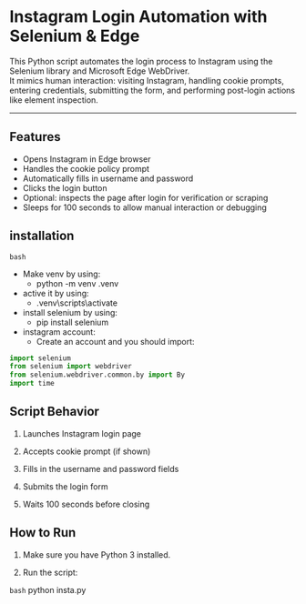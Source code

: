# Instagram Login Automation with Selenium & Edge

This Python script automates the login process to Instagram using the Selenium library and Microsoft Edge WebDriver.  
It mimics human interaction: visiting Instagram, handling cookie prompts, entering credentials, submitting the form, and performing post-login actions like element inspection.

---

## Features

-  Opens Instagram in Edge browser
-  Handles the cookie policy prompt
- Automatically fills in username and password
-  Clicks the login button
-  Optional: inspects the page after login for verification or scraping
-  Sleeps for 100 seconds to allow manual interaction or debugging
## installation 
`bash`
- Make venv by using:
    - python -m venv .venv
- active it by using:
    - .venv\scripts\activate
- install selenium by using:
    - pip install selenium
- instagram account:
    - Create an account
and you should import:
```python
import selenium
from selenium import webdriver
from selenium.webdriver.common.by import By
import time
```


## Script Behavior

1. Launches Instagram login page


2. Accepts cookie prompt (if shown)


3. Fills in the username and password fields


4. Submits the login form


6. Waits 100 seconds before closing

## How to Run

1. Make sure you have Python 3 installed.

2. Run the script:

`bash`
python insta.py



